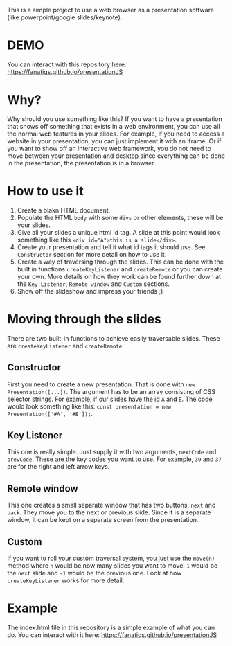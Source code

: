 This is a simple project to use a web browser as a presentation software (like powerpoint/google slides/keynote).
# DEMO
You can interact with this repository here: https://fanatiqs.github.io/presentationJS

# Why?
Why should you use something like this? If you want to have a presentation that shows off something that exists in a web environment, you can use all the normal web features in your slides. For example, if you need to access a website in your presentation, you can just implement it with an iframe. Or if you want to show off an interactive web framework, you do not need to move between your presentation and desktop since everything can be done in the presentation, the presentation is in a browser.

# How to use it
1. Create a blakn HTML document.
2. Populate the HTML `body` with some `divs` or other elements, these will be your slides.
2. Give all your slides a unique html id tag. A slide at this point would look something like this `<div id="A">this is a slide</div>`.
3. Create your presentation and tell it what id tags it should use. See `Constructor` section for more detail on how to use it.
4. Create a way of traversing through the slides. This can be done with the built in functions `createKeyListener` and `createRemote` or you can create your own. More details on how they work can be found further down at the `Key Listener`, `Remote window` and `Custom` sections.
5. Show off the slideshow and impress your friends ;)

# Moving through the slides
There are two built-in functions to achieve easily traversable slides. These are `createKeyListener` and `createRemote`.

## Constructor
First you need to create a new presentation. That is done with `new Presentation([...])`. The argument has to be an array consisting of CSS selector strings. For example, if our slides have the id `A` and `B`. The code would look something like this: `const presentation = new Presentation(['#A', '#B']);`.

## Key Listener
This one is really simple. Just supply it with two arguments, `nextCode` and `prevCode`. These are the key codes you want to use. For example, `39` and `37` are for the right and left arrow keys.

## Remote window
This one creates a small separate window that has two buttons, `next` and `back`. They move you to the next or previous slide. Since it is a separate window, it can be kept on a separate screen from the presentation.

## Custom
If you want to roll your custom traversal system, you just use the `move(n)` method where `n` would be now many slides you want to move. `1` would be the `next` slide and `-1` would be the previous one. Look at how `createKeyListener` works for more detail.

# Example
The index.html file in this repository is a simple example of what you can do. You can interact with it here:  https://fanatiqs.github.io/presentationJS 
